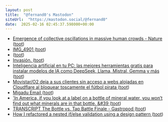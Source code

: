 ```yaml
---
layout: post
title:  "@fernand0's Mastodon"
siteUrl:  "https://mastodon.social/@fernand0"
date:  2025-02-16 02:45:37.598000+00:00
---
```

*  [Emergence of collective oscillations in massive human crowds - Nature ](https://www.nature.com/articles/s41586-024-08514-) ([toot](https://mastodon.social/@fernand0/114011271174213048))
*  [IMG_4901 ](https://www.flickr.com/photos/fernand0/54315269717) ([toot](https://mastodon.social/@fernand0/114011232287156646))
*  [ ](https://mastodon.social/@torresburriel) ([toot](https://mastodon.social/@fernand0/114009543804804943))
*  [Invasión. ](https://avecesunafoto.wordpress.com/2025/02/14/invasion) ([toot](https://mastodon.social/@fernand0/114009350468608969))
*  [Inteligencia artificial en tu PC: las mejores herramientas gratis para instalar modelos de IA como DeepSeek, Llama, Mistral, Gemma y más ](https://www.xataka.com/basics/inteligencia-artificial-tu-pc-mejores-herramientas-gratis-para-instalar-modelos-ia-como-deepseek-llama-mistral-gemm) ([toot](https://mastodon.social/@fernand0/114009245279439845))
*  [Movistar/O2 deja a sus clientes sin acceso a webs alojadas en Cloudflare al bloquear toscamente el fútbol pirata ](https://bandaancha.eu/articulos/movistar-o2-deja-clientes-sin-acceso-1123) ([toot](https://mastodon.social/@fernand0/114009073189413603))
*  [Migadu Email ](https://migadu.com) ([toot](https://mastodon.social/@fernand0/114008896784653034))
*  [&#39;In America, if you look at a label on a bottle of mineral water, you won’t find out what minerals are in that bottle. &#39 ](https://mastodon.social/@fernand0/114008730539292253) ([toot](https://mastodon.social/@fernand0/114008730539292253))
*  [TRANSCRIPT The Bottle vs. Tap Battle Finale - Gastropod ](https://gastropod.com/transcript-the-bottle-vs-tap-battle-finale) ([toot](https://mastodon.social/@fernand0/114008517360351895))
*  [How I refactored a nested if/else validation using a design pattern ](https://medium.com/@arnab.sen44/how-i-refactored-a-nested-if-else-validation-using-a-design-pattern-ce287c32851) ([toot](https://mastodon.social/@fernand0/114007910215281148))
